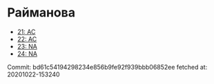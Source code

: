 # Райманова
- [21: AC](21.md)
- [22: AC](22.md)
- [23: NA](23.md)
- [24: NA](24.md)

Commit: bd61c54194298234e856b9fe92f939bbb06852ee
 fetched at: 20201022-153240
